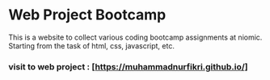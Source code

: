 # Web Project Bootcamp
This is a website to collect various coding bootcamp assignments at niomic. Starting from the task of html, css, javascript, etc.

### visit to web project : [https://muhammadnurfikri.github.io/]

